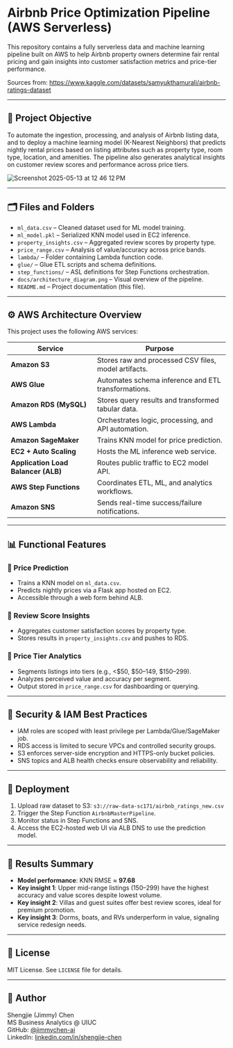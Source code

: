 # Airbnb Price Optimization Pipeline (AWS Serverless)

This repository contains a fully serverless data and machine learning pipeline built on AWS to help Airbnb property owners determine fair rental pricing and gain insights into customer satisfaction metrics and price-tier performance. 

Sources from: https://www.kaggle.com/datasets/samyukthamurali/airbnb-ratings-dataset

---

## 🧠 Project Objective

To automate the ingestion, processing, and analysis of Airbnb listing data, and to deploy a machine learning model (K-Nearest Neighbors) that predicts nightly rental prices based on listing attributes such as property type, room type, location, and amenities. The pipeline also generates analytical insights on customer review scores and performance across price tiers.

![Screenshot 2025-05-13 at 12 46 12 PM](https://github.com/user-attachments/assets/1d4d754b-40cb-4289-8518-a20507987310)

---

## 🗂️ Files and Folders

- `ml_data.csv` – Cleaned dataset used for ML model training.
- `ml_model.pkl` – Serialized KNN model used in EC2 inference.
- `property_insights.csv` – Aggregated review scores by property type.
- `price_range.csv` – Analysis of value/accuracy across price bands.
- `lambda/` – Folder containing Lambda function code.
- `glue/` – Glue ETL scripts and schema definitions.
- `step_functions/` – ASL definitions for Step Functions orchestration.
- `docs/architecture_diagram.png` – Visual overview of the pipeline.
- `README.md` – Project documentation (this file).

---

## ⚙️ AWS Architecture Overview

This project uses the following AWS services:

| Service            | Purpose |
|--------------------|---------|
| **Amazon S3**      | Stores raw and processed CSV files, model artifacts. |
| **AWS Glue**       | Automates schema inference and ETL transformations. |
| **Amazon RDS (MySQL)** | Stores query results and transformed tabular data. |
| **AWS Lambda**     | Orchestrates logic, processing, and API automation. |
| **Amazon SageMaker** | Trains KNN model for price prediction. |
| **EC2 + Auto Scaling** | Hosts the ML inference web service. |
| **Application Load Balancer (ALB)** | Routes public traffic to EC2 model API. |
| **AWS Step Functions** | Coordinates ETL, ML, and analytics workflows. |
| **Amazon SNS**     | Sends real-time success/failure notifications. |

---

## 📊 Functional Features

### 🔹 Price Prediction
- Trains a KNN model on `ml_data.csv`.
- Predicts nightly prices via a Flask app hosted on EC2.
- Accessible through a web form behind ALB.

### 🔹 Review Score Insights
- Aggregates customer satisfaction scores by property type.
- Stores results in `property_insights.csv` and pushes to RDS.

### 🔹 Price Tier Analytics
- Segments listings into tiers (e.g., <$50, $50–149, $150–299).
- Analyzes perceived value and accuracy per segment.
- Output stored in `price_range.csv` for dashboarding or querying.

---

## 🔐 Security & IAM Best Practices

- IAM roles are scoped with least privilege per Lambda/Glue/SageMaker job.
- RDS access is limited to secure VPCs and controlled security groups.
- S3 enforces server-side encryption and HTTPS-only bucket policies.
- SNS topics and ALB health checks ensure observability and reliability.

---

## 🚀 Deployment

1. Upload raw dataset to S3: `s3://raw-data-sc171/airbnb_ratings_new.csv`
2. Trigger the Step Function `AirbnbMasterPipeline`.
3. Monitor status in Step Functions and SNS.
4. Access the EC2-hosted web UI via ALB DNS to use the prediction model.

---

## 📝 Results Summary

- **Model performance**: KNN RMSE ≈ **97.68**
- **Key insight 1**: Upper mid-range listings ($150–$299) have the highest accuracy and value scores despite lowest volume.
- **Key insight 2**: Villas and guest suites offer best review scores, ideal for premium promotion.
- **Key insight 3**: Dorms, boats, and RVs underperform in value, signaling service redesign needs.

---

## 📄 License

MIT License. See `LICENSE` file for details.

---

## 👤 Author

Shengjie (Jimmy) Chen  
MS Business Analytics @ UIUC  
GitHub: [@jimmychen-ai](https://jimmyai.uk)  
LinkedIn: [linkedin.com/in/shengjie-chen](https://www.linkedin.com/in/chen-shengjie)


